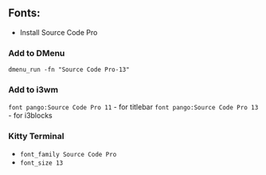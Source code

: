 ## Fonts:
- Install Source Code Pro

### Add to DMenu
`dmenu_run -fn "Source Code Pro-13"`

### Add to i3wm
`font pango:Source Code Pro 11` - for titlebar
`font pango:Source Code Pro 13` - for i3blocks

### Kitty Terminal
- `font_family Source Code Pro`
- `font_size 13`
